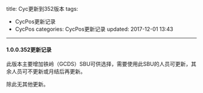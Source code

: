 title: Cyc更新到352版本
tags:
  - CycPos更新记录
  - CycPos
categories: CycPos更新记录
updated: 2017-12-01 13:43
---
#### 1.0.0.352更新记录

此版本主要增加铁岭（GCDS）SBU可供选择，需要使用此SBU的人员可更新，其余人员可不更新或月结后再更新。

除此无其他更新。
